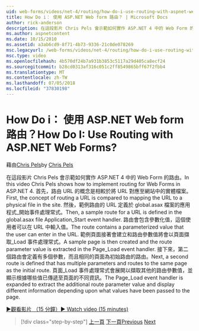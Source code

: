 ```yaml
---
uid: web-forms/videos/net-4/routing/how-do-i-use-routing-with-aspnet-web-forms
title: How Do i： 使用 ASP.NET Web form 路由？ | Microsoft Docs
author: rick-anderson
description: 在這段影片 Chris Pels 會示範如何實作 ASP.NET 4 中的 Web Form 的路由。 首先，路由 URL 的概念是相較於將 URL 對應至 p...
ms.author: aspnetcontent
ms.date: 10/15/2010
ms.assetid: a3ab6cd9-8f71-4b73-9336-21c0de078269
msc.legacyurl: /web-forms/videos/net-4/routing/how-do-i-use-routing-with-aspnet-web-forms
msc.type: video
ms.openlocfilehash: 4b570df24b7a931b3853c5117a29d405ca8ecf24
ms.sourcegitcommit: b28cd0313af316c051c2ff8549865bff67f2fbb4
ms.translationtype: MT
ms.contentlocale: zh-TW
ms.lasthandoff: 07/05/2018
ms.locfileid: "37830198"
---
```

<a name="how-do-i-use-routing-with-aspnet-web-forms"></a><span data-ttu-id="45847-105">How Do i： 使用 ASP.NET Web form 路由？</span><span class="sxs-lookup"><span data-stu-id="45847-105">How Do I: Use Routing with ASP.NET Web Forms?</span></span>
====================
<span data-ttu-id="45847-106">藉由[Chris Pels](https://twitter.com/chrispels)</span><span class="sxs-lookup"><span data-stu-id="45847-106">by [Chris Pels](https://twitter.com/chrispels)</span></span>

<span data-ttu-id="45847-107">在這段影片 Chris Pels 會示範如何實作 ASP.NET 4 中的 Web Form 的路由。</span><span class="sxs-lookup"><span data-stu-id="45847-107">In this video Chris Pels shows how to implement routing for Web Forms in ASP.NET 4.</span></span> <span data-ttu-id="45847-108">首先，路由 URL 的概念是相較於將 URL 對應至網站中的實體檔案。</span><span class="sxs-lookup"><span data-stu-id="45847-108">First, the concept of routing a URL is compared to mapping the URL to a physical file in the site.</span></span> <span data-ttu-id="45847-109">然後，範例路由的 URL 定義於 global.asax 檔案的應用程式\_開始事件處理常式。</span><span class="sxs-lookup"><span data-stu-id="45847-109">Then, a sample route for a URL is defined in the global.asax file Application\_Start event handler.</span></span> <span data-ttu-id="45847-110">路由會包含參數化值，這個使用者可以在 URL 中輸入值。</span><span class="sxs-lookup"><span data-stu-id="45847-110">The route contains a parameterized value that the user can enter in the URL.</span></span> <span data-ttu-id="45847-111">範例頁面接著會建立和路由參數值將會以頁面擷取\_Load 事件處理常式。</span><span class="sxs-lookup"><span data-stu-id="45847-111">A sample page is then created and the route parameter value is extracted in the Page\_Load event handler.</span></span> <span data-ttu-id="45847-112">接下來，第二個路由會定義有多個參數，而且相同的頁面為初始路由的路由。</span><span class="sxs-lookup"><span data-stu-id="45847-112">Next, a second route is defined that has multiple parameters and routes to the same page as the initial route.</span></span> <span data-ttu-id="45847-113">頁面\_Load 事件處理常式會展開以擷取其他的路由參數值，並顯示根據哪些值已傳遞至頁面的不同資訊。</span><span class="sxs-lookup"><span data-stu-id="45847-113">The Page\_Load event handler is expanded to extract the additional route parameter value and display different information depending upon what values have been passed to the page.</span></span>

[<span data-ttu-id="45847-114">&#9654;觀看影片 （15 分鐘）</span><span class="sxs-lookup"><span data-stu-id="45847-114">&#9654; Watch video (15 minutes)</span></span>](https://channel9.msdn.com/Blogs/ASP-NET-Site-Videos/how-do-i-use-routing-with-aspnet-web-forms)

> [!div class="step-by-step"]
> <span data-ttu-id="45847-115">[上一頁](aspnet-4-quick-hit-outbound-webforms-routing.md)
> [下一頁](how-do-i-work-with-urls-in-aspnet-routing.md)</span><span class="sxs-lookup"><span data-stu-id="45847-115">[Previous](aspnet-4-quick-hit-outbound-webforms-routing.md)
[Next](how-do-i-work-with-urls-in-aspnet-routing.md)</span></span>
